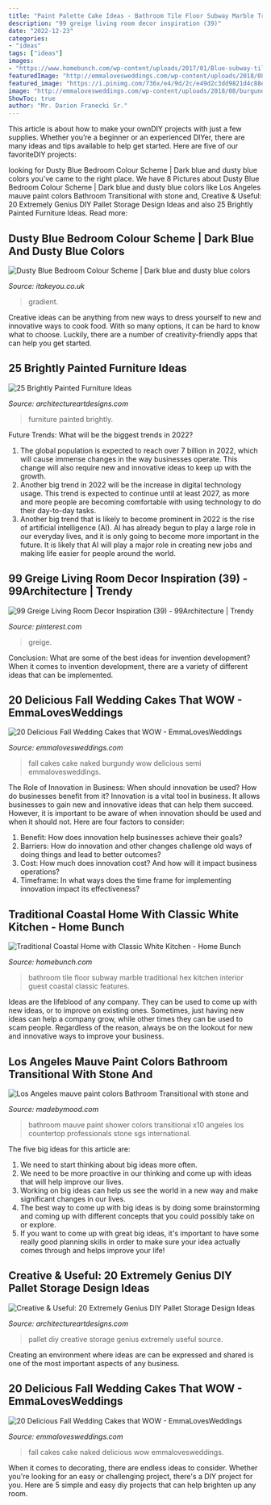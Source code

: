 ```yaml
---
title: "Paint Palette Cake Ideas - Bathroom Tile Floor Subway Marble Traditional Hex Kitchen Interior Guest Coastal Classic Features"
description: "99 greige living room decor inspiration (39)"
date: "2022-12-23"
categories:
- "ideas"
tags: ["ideas"]
images:
- "https://www.homebunch.com/wp-content/uploads/2017/01/Blue-subway-tile.-Bathroom-with-blue-subway-tile-wall-and-hex-marble-floor-tile.-Blue-subway-tile-Bluesubwaytile.jpg"
featuredImage: "http://emmalovesweddings.com/wp-content/uploads/2018/08/burgundy-and-greenery-semi-naked-fall-wedding-cake.jpg"
featured_image: "https://i.pinimg.com/736x/e4/9d/2c/e49d2c3dd9821d4c88e90444c20db4a3--grey-paint-colors-home-paint-colors.jpg"
image: "http://emmalovesweddings.com/wp-content/uploads/2018/08/burgundy-and-greenery-semi-naked-fall-wedding-cake.jpg"
ShowToc: true
author: "Mr. Darion Franecki Sr."
---
```



This article is about how to make your ownDIY projects with just a few supplies. Whether you’re a beginner or an experienced DIYer, there are many ideas and tips available to help get started. Here are five of our favoriteDIY projects: 

	

		
looking for Dusty Blue Bedroom Colour Scheme | Dark blue and dusty blue colors you've came to the right place. We have 8 Pictures about Dusty Blue Bedroom Colour Scheme | Dark blue and dusty blue colors like Los Angeles mauve paint colors Bathroom Transitional with stone and, Creative &amp; Useful: 20 Extremely Genius DIY Pallet Storage Design Ideas and also 25 Brightly Painted Furniture Ideas. Read more:
		
    
## Dusty Blue Bedroom Colour Scheme | Dark Blue And Dusty Blue Colors

<img loading=lazy src="https://www.itakeyou.co.uk/wp-content/uploads/2021/03/color-HEX-1-738x1024.jpg" onerror="this.onerror=null;this.src='https://tse2.mm.bing.net/th?id=OIP.EBSPVBeXL1Snday4tQ5zYQHaKR&amp;pid=15.1';" alt="Dusty Blue Bedroom Colour Scheme | Dark blue and dusty blue colors">

_Source: itakeyou.co.uk_

>gradient. 

	

Creative ideas can be anything from new ways to dress yourself to new and innovative ways to cook food. With so many options, it can be hard to know what to choose. Luckily, there are a number of creativity-friendly apps that can help you get started.

    
## 25 Brightly Painted Furniture Ideas

<img loading=lazy src="https://www.architectureartdesigns.com/wp-content/uploads/2013/06/253-630x942.jpg" onerror="this.onerror=null;this.src='https://tse3.mm.bing.net/th?id=OIP.sDEQrrEc9YdJ9UsCdI0XQwHaLE&amp;pid=15.1';" alt="25 Brightly Painted Furniture Ideas">

_Source: architectureartdesigns.com_

>furniture painted brightly. 

	

Future Trends: What will be the biggest trends in 2022?
1. The global population is expected to reach over 7 billion in 2022, which will cause immense changes in the way businesses operate. This change will also require new and innovative ideas to keep up with the growth.
2. Another big trend in 2022 will be the increase in digital technology usage. This trend is expected to continue until at least 2027, as more and more people are becoming comfortable with using technology to do their day-to-day tasks.
3. Another big trend that is likely to become prominent in 2022 is the rise of artificial intelligence (AI). AI has already begun to play a large role in our everyday lives, and it is only going to become more important in the future. It is likely that AI will play a major role in creating new jobs and making life easier for people around the world.

    
## 99 Greige Living Room Decor Inspiration (39) - 99Architecture | Trendy

<img loading=lazy src="https://i.pinimg.com/736x/e4/9d/2c/e49d2c3dd9821d4c88e90444c20db4a3--grey-paint-colors-home-paint-colors.jpg" onerror="this.onerror=null;this.src='https://tse4.mm.bing.net/th?id=OIP.05urVOJETgfy2oQbVVOH5gHaLM&amp;pid=15.1';" alt="99 Greige Living Room Decor Inspiration (39) - 99Architecture | Trendy">

_Source: pinterest.com_

>greige. 

	

Conclusion: What are some of the best ideas for invention development?
When it comes to invention development, there are a variety of different ideas that can be implemented.

    
## 20 Delicious Fall Wedding Cakes That WOW - EmmaLovesWeddings

<img loading=lazy src="http://emmalovesweddings.com/wp-content/uploads/2018/08/burgundy-and-greenery-semi-naked-fall-wedding-cake.jpg" onerror="this.onerror=null;this.src='https://tse4.mm.bing.net/th?id=OIP.AbtB2r5faSDF4fnsunXq4QHaLH&amp;pid=15.1';" alt="20 Delicious Fall Wedding Cakes that WOW - EmmaLovesWeddings">

_Source: emmalovesweddings.com_

>fall cakes cake naked burgundy wow delicious semi emmalovesweddings. 

	

The Role of Innovation in Business: When should innovation be used? How do businesses benefit from it?
Innovation is a vital tool in business. It allows businesses to gain new and innovative ideas that can help them succeed. However, it is important to be aware of when innovation should be used and when it should not. Here are four factors to consider:
1. Benefit: How does innovation help businesses achieve their goals?
2. Barriers: How do innovation and other changes challenge old ways of doing things and lead to better outcomes?
3. Cost: How much does innovation cost? And how will it impact business operations? 
4. Timeframe: In what ways does the time frame for implementing innovation impact its effectiveness?

    
## Traditional Coastal Home With Classic White Kitchen - Home Bunch

<img loading=lazy src="https://www.homebunch.com/wp-content/uploads/2017/01/Blue-subway-tile.-Bathroom-with-blue-subway-tile-wall-and-hex-marble-floor-tile.-Blue-subway-tile-Bluesubwaytile.jpg" onerror="this.onerror=null;this.src='https://tse4.mm.bing.net/th?id=OIP.eVw_9RID3aL1usVbdVTWvQHaLH&amp;pid=15.1';" alt="Traditional Coastal Home with Classic White Kitchen - Home Bunch">

_Source: homebunch.com_

>bathroom tile floor subway marble traditional hex kitchen interior guest coastal classic features. 

	

Ideas are the lifeblood of any company. They can be used to come up with new ideas, or to improve on existing ones. Sometimes, just having new ideas can help a company grow, while other times they can be used to scam people. Regardless of the reason, always be on the lookout for new and innovative ways to improve your business.

    
## Los Angeles Mauve Paint Colors Bathroom Transitional With Stone And

<img loading=lazy src="https://madebymood.com/wp-content/uploads/2018/06/Los-Angeles-mauve-paint-colors-Bathroom-Transitional-with-mirror-and-shower-door-dealers-x10-bathroom-ideas.jpg" onerror="this.onerror=null;this.src='https://tse2.mm.bing.net/th?id=OIP.gFzp7etZlRGPzcObb3D3igHaLH&amp;pid=15.1';" alt="Los Angeles mauve paint colors Bathroom Transitional with stone and">

_Source: madebymood.com_

>bathroom mauve paint shower colors transitional x10 angeles los countertop professionals stone sgs international. 

	

The five big ideas for this article are:
1. We need to start thinking about big ideas more often. 
2. We need to be more proactive in our thinking and come up with ideas that will help improve our lives. 
3. Working on big ideas can help us see the world in a new way and make significant changes in our lives. 
4. The best way to come up with big ideas is by doing some brainstorming and coming up with different concepts that you could possibly take on or explore. 
5. If you want to come up with great big ideas, it's important to have some really good planning skills in order to make sure your idea actually comes through and helps improve your life!

    
## Creative &amp; Useful: 20 Extremely Genius DIY Pallet Storage Design Ideas

<img loading=lazy src="https://www.architectureartdesigns.com/wp-content/uploads/2014/12/1229.jpg" onerror="this.onerror=null;this.src='https://tse4.mm.bing.net/th?id=OIP.U7NeQsi7VJ7qazCfIbPmpgHaLD&amp;pid=15.1';" alt="Creative &amp; Useful: 20 Extremely Genius DIY Pallet Storage Design Ideas">

_Source: architectureartdesigns.com_

>pallet diy creative storage genius extremely useful source. 

	

Creating an environment where ideas are can be expressed and shared is one of the most important aspects of any business.

    
## 20 Delicious Fall Wedding Cakes That WOW - EmmaLovesWeddings

<img loading=lazy src="http://emmalovesweddings.com/wp-content/uploads/2018/08/naked-wedding-cake-ideas-with-fall-color-accents.jpg" onerror="this.onerror=null;this.src='https://tse2.mm.bing.net/th?id=OIP.JHEmRpJV3-CXNC9K7DLYIAHaLH&amp;pid=15.1';" alt="20 Delicious Fall Wedding Cakes that WOW - EmmaLovesWeddings">

_Source: emmalovesweddings.com_

>fall cakes cake naked delicious wow emmalovesweddings. 

	

When it comes to decorating, there are endless ideas to consider. Whether you're looking for an easy or challenging project, there's a DIY project for you. Here are 5 simple and easy diy projects that can help brighten up any room.

